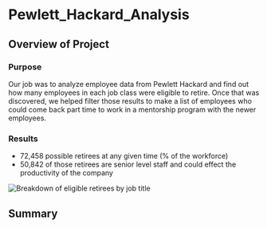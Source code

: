 # Pewlett_Hackard_Analysis

## **Overview of Project**

### **Purpose**

Our job was to analyze employee data from Pewlett Hackard and find out how many employees in each job class were eligible to retire. Once that was discovered, we helped filter those results to make a list of employees who could come back part time to work in a mentorship program with the newer employees.

### **Results**

- 72,458 possible retirees at any given time (% of the workforce)
- 50,842 of those retirees are senior level staff and could effect the productivity of the company

![Breakdown of eligible retirees by job title]()
## **Summary**
